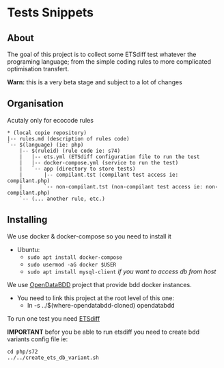 <!--
SPDX-FileCopyrightText: 2023 Davidson <twister@davidson.fr>
SPDX-License-Identifier: CC-BY-NC-SA-4.0
-->

# Tests Snippets

## About

The goal of this project is to collect some ETSdiff test whatever the programing language; from the simple coding rules to more complicated optimisation transfert.

**Warn:** this is a very beta stage and subject to a lot of changes

## Organisation

Acutaly only for ecocode rules

```
* (local copie repository)
|-- rules.md (description of rules code)
`-- $(language) (ie: php)
    |-- $(ruleid) (rule code ie: s74)
    |   |-- ets.yml (ETSdiff configuration file to run the test
    |   |-- docker-compose.yml (service to run the test)
	|	`-- app (directory to store tests)
    |       |-- compilant.tst (compilant test access ie: compilant.php)
    |       `-- non-compilant.tst (non-compilant test access ie: non-compilant.php)
    `-- (... another rule, etc.)
```

## Installing

We use docker & docker-compose so you need to install it

* Ubuntu: 
    * `sudo apt install docker-compose`
    * `sudo usermod -aG docker $USER`
    * `sudo apt install mysql-client` *if you want to access db from host*

We use [OpenDataBDD](http://git-twister.davidson-idf.fr/davidson/greenit/opendatabdd) project that provide bdd docker instances.

* You need to link this project at the root level of this one:
	* ln -s ../$(where-opendatabdd-cloned) opendatabdd

To run one test you need [ETSdiff](http://git-twister.davidson-idf.fr/davidson/greenit/etsdiff)

**IMPORTANT** befor you be able to run etsdiff you need to create bdd variants config file ie:

```
cd php/s72
../../create_ets_db_variant.sh
```
